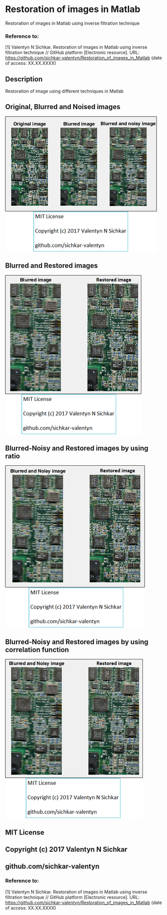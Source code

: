 # Restoration of images in Matlab
Restoration of images in Matlab using inverse filtration technique

### Reference to:
[1] Valentyn N Sichkar. Restoration of images in Matlab using inverse filtration technique // GitHub platform [Electronic resource]. URL: https://github.com/sichkar-valentyn/Restoration_of_images_in_Matlab (date of access: XX.XX.XXXX)

## Description
Restoration of image using different techniques in Matlab

## Original, Blurred and Noised images
![Results](images/Original_Blurred_and_Noised_images.png)

## Blurred and Restored images
![Results](images/Blurred_and_Restored_images.png)

## Blurred-Noisy and Restored images by using ratio
![Results](images/Blurred-Noisy_and_Restored_images_by_using_ratio.png)

## Blurred-Noisy and Restored images by using correlation function
![Results](images/Blurred-Noisy_and_Restored_images_by_using_correlation_function.png)

## MIT License
## Copyright (c) 2017 Valentyn N Sichkar
## github.com/sichkar-valentyn
### Reference to:
[1] Valentyn N Sichkar. Restoration of images in Matlab using inverse filtration technique // GitHub platform [Electronic resource]. URL: https://github.com/sichkar-valentyn/Restoration_of_images_in_Matlab (date of access: XX.XX.XXXX)
